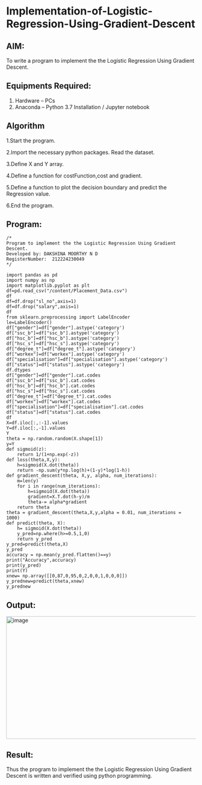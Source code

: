 # Implementation-of-Logistic-Regression-Using-Gradient-Descent

## AIM:
To write a program to implement the the Logistic Regression Using Gradient Descent.

## Equipments Required:
1. Hardware – PCs
2. Anaconda – Python 3.7 Installation / Jupyter notebook

## Algorithm

1.Start the program.

2.Import the necessary python packages. Read the dataset.

3.Define X and Y array.

4.Define a function for costFunction,cost and gradient.

5.Define a function to plot the decision boundary and predict the Regression value.

6.End the program.

## Program:
```
/*
Program to implement the the Logistic Regression Using Gradient Descent.
Developed by: DAKSHINA MOORTHY N D
RegisterNumber:  212224230049
*/
```

```
import pandas as pd
import numpy as np
import matplotlib.pyplot as plt
df=pd.read_csv("/content/Placement_Data.csv")
df
df=df.drop("sl_no",axis=1)
df=df.drop("salary",axis=1)
df
from sklearn.preprocessing import LabelEncoder
le=LabelEncoder()
df["gender"]=df["gender"].astype('category')
df["ssc_b"]=df["ssc_b"].astype('category')
df["hsc_b"]=df["hsc_b"].astype('category')
df["hsc_s"]=df["hsc_s"].astype('category')
df["degree_t"]=df["degree_t"].astype('category')
df["workex"]=df["workex"].astype('category')
df["specialisation"]=df["specialisation"].astype('category')
df["status"]=df["status"].astype('category')
df.dtypes
df["gender"]=df["gender"].cat.codes
df["ssc_b"]=df["ssc_b"].cat.codes
df["hsc_b"]=df["hsc_b"].cat.codes
df["hsc_s"]=df["hsc_s"].cat.codes
df["degree_t"]=df["degree_t"].cat.codes
df["workex"]=df["workex"].cat.codes
df["specialisation"]=df["specialisation"].cat.codes
df["status"]=df["status"].cat.codes
df
X=df.iloc[:,:-1].values
Y=df.iloc[:,-1].values
Y
theta = np.random.random(X.shape[1])
y=Y
def sigmoid(z):
    return 1/(1+np.exp(-z))
def loss(theta,X,y):
    h=sigmoid(X.dot(theta))
    return -np.sum(y*np.log(h)+(1-y)*log(1-h))
def gradient_descent(theta, X,y, alpha, num_iterations):
    m=len(y)
    for i in range(num_iterations):
        h=sigmoid(X.dot(theta))
        gradient=X.T.dot(h-y)/m
        theta-= alpha*gradient
    return theta
theta = gradient_descent(theta,X,y,alpha = 0.01, num_iterations = 1000)
def predict(theta, X):
    h= sigmoid(X.dot(theta))
    y_pred=np.where(h>=0.5,1,0)
    return y_pred
y_pred=predict(theta,X)
y_pred
accuracy = np.mean(y_pred.flatten()==y)
print("Accuracy",accuracy)
print(y_pred)
print(Y)
xnew= np.array([[0,87,0,95,0,2,0,0,1,0,0,0]])
y_prednew=predict(theta,xnew)
y_prednew
```

## Output:
<img width="956" height="325" alt="image" src="https://github.com/user-attachments/assets/635e0437-f71b-4c82-86b6-859719bb6f27" />



## Result:
Thus the program to implement the the Logistic Regression Using Gradient Descent is written and verified using python programming.

